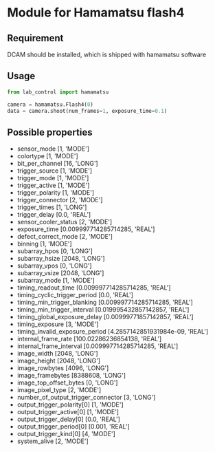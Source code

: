 # Module for Hamamatsu flash4

## Requirement 

DCAM should be installed, which is shipped with hamamatsu software

## Usage

```python
from lab_control import hamamatsu

camera = hamamatsu.Flash4(0)
data = camera.shoot(num_frames=1, exposure_time=0.1)
```

## Possible properties

- sensor_mode [1, 'MODE']
- colortype [1, 'MODE']
- bit_per_channel [16, 'LONG']
- trigger_source [1, 'MODE']
- trigger_mode [1, 'MODE']
- trigger_active [1, 'MODE']
- trigger_polarity [1, 'MODE']
- trigger_connector [2, 'MODE']
- trigger_times [1, 'LONG']
- trigger_delay [0.0, 'REAL']
- sensor_cooler_status [2, 'MODE']
- exposure_time [0.009997714285714285, 'REAL']
- defect_correct_mode [2, 'MODE']
- binning [1, 'MODE']
- subarray_hpos [0, 'LONG']
- subarray_hsize [2048, 'LONG']
- subarray_vpos [0, 'LONG']
- subarray_vsize [2048, 'LONG']
- subarray_mode [1, 'MODE']
- timing_readout_time [0.009997714285714285, 'REAL']
- timing_cyclic_trigger_period [0.0, 'REAL']
- timing_min_trigger_blanking [0.009997714285714285, 'REAL']
- timing_min_trigger_interval [0.019995432857142857, 'REAL']
- timing_global_exposure_delay [0.00999771857142857, 'REAL']
- timing_exposure [3, 'MODE']
- timing_invalid_exposure_period [4.2857142851931984e-09, 'REAL']
- internal_frame_rate [100.02286236854138, 'REAL']
- internal_frame_interval [0.009997714285714285, 'REAL']
- image_width [2048, 'LONG']
- image_height [2048, 'LONG']
- image_rowbytes [4096, 'LONG']
- image_framebytes [8388608, 'LONG']
- image_top_offset_bytes [0, 'LONG']
- image_pixel_type [2, 'MODE']
- number_of_output_trigger_connector [3, 'LONG']
- output_trigger_polarity[0] [1, 'MODE']
- output_trigger_active[0] [1, 'MODE']
- output_trigger_delay[0] [0.0, 'REAL']
- output_trigger_period[0] [0.001, 'REAL']
- output_trigger_kind[0] [4, 'MODE']
- system_alive [2, 'MODE']